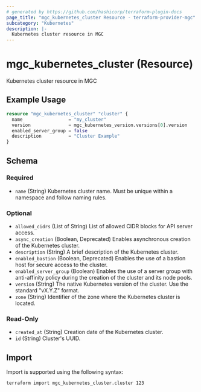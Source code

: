 ```yaml
---
# generated by https://github.com/hashicorp/terraform-plugin-docs
page_title: "mgc_kubernetes_cluster Resource - terraform-provider-mgc"
subcategory: "Kubernetes"
description: |-
  Kubernetes cluster resource in MGC
---
```


# mgc_kubernetes_cluster (Resource)

Kubernetes cluster resource in MGC

## Example Usage

```terraform
resource "mgc_kubernetes_cluster" "cluster" {
  name                 = "my_cluster"
  version              = mgc_kubernetes_version.versions[0].version
  enabled_server_group = false
  description          = "Cluster Example"
}
```

<!-- schema generated by tfplugindocs -->
## Schema

### Required

- `name` (String) Kubernetes cluster name. Must be unique within a namespace and follow naming rules.

### Optional

- `allowed_cidrs` (List of String) List of allowed CIDR blocks for API server access.
- `async_creation` (Boolean, Deprecated) Enables asynchronous creation of the Kubernetes cluster.
- `description` (String) A brief description of the Kubernetes cluster.
- `enabled_bastion` (Boolean, Deprecated) Enables the use of a bastion host for secure access to the cluster.
- `enabled_server_group` (Boolean) Enables the use of a server group with anti-affinity policy during the creation of the cluster and its node pools.
- `version` (String) The native Kubernetes version of the cluster. Use the standard "vX.Y.Z" format.
- `zone` (String) Identifier of the zone where the Kubernetes cluster is located.

### Read-Only

- `created_at` (String) Creation date of the Kubernetes cluster.
- `id` (String) Cluster's UUID.

## Import

Import is supported using the following syntax:

```shell
terraform import mgc_kubernetes_cluster.cluster 123
```

